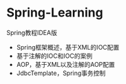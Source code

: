 # Spring-Learning
Spring教程IDEA版
 - Spring框架概述，基于XML的IOC配置
 - 基于注解的IOC和IOC的案例
 - AOP，基于XML以及注解的AOP配置
 - JdbcTemplate，Spring事务控制
